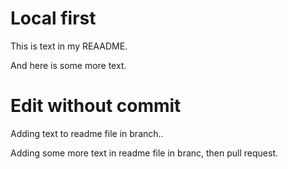 # Local first

This is text in my REAADME.

And here is some more text.

# Edit without commit

Adding text to readme file in branch..

Adding some more text in readme file in branc, then pull request.
